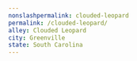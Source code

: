 ```yaml
---
﻿nonslashpermalink: clouded-leopard
permalink: /clouded-leopard/
alley: Clouded Leopard
city: Greenville
state: South Carolina
---
```

